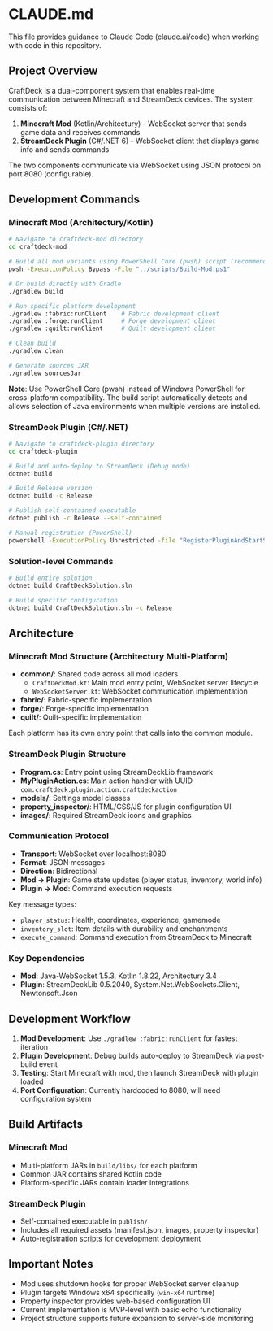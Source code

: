 # CLAUDE.md

This file provides guidance to Claude Code (claude.ai/code) when working with code in this repository.

## Project Overview

CraftDeck is a dual-component system that enables real-time communication between Minecraft and StreamDeck devices. The system consists of:

1. **Minecraft Mod** (Kotlin/Architectury) - WebSocket server that sends game data and receives commands
2. **StreamDeck Plugin** (C#/.NET 6) - WebSocket client that displays game info and sends commands

The two components communicate via WebSocket using JSON protocol on port 8080 (configurable).

## Development Commands

### Minecraft Mod (Architectury/Kotlin)
```bash
# Navigate to craftdeck-mod directory
cd craftdeck-mod

# Build all mod variants using PowerShell Core (pwsh) script (recommended)
pwsh -ExecutionPolicy Bypass -File "../scripts/Build-Mod.ps1"

# Or build directly with Gradle
./gradlew build

# Run specific platform development
./gradlew :fabric:runClient    # Fabric development client
./gradlew :forge:runClient     # Forge development client
./gradlew :quilt:runClient     # Quilt development client

# Clean build
./gradlew clean

# Generate sources JAR
./gradlew sourcesJar
```

**Note**: Use PowerShell Core (pwsh) instead of Windows PowerShell for cross-platform compatibility. The build script automatically detects and allows selection of Java environments when multiple versions are installed.

### StreamDeck Plugin (C#/.NET)
```bash
# Navigate to craftdeck-plugin directory
cd craftdeck-plugin

# Build and auto-deploy to StreamDeck (Debug mode)
dotnet build

# Build Release version
dotnet build -c Release

# Publish self-contained executable
dotnet publish -c Release --self-contained

# Manual registration (PowerShell)
powershell -ExecutionPolicy Unrestricted -file "RegisterPluginAndStartStreamDeck.ps1"
```

### Solution-level Commands
```bash
# Build entire solution
dotnet build CraftDeckSolution.sln

# Build specific configuration
dotnet build CraftDeckSolution.sln -c Release
```

## Architecture

### Minecraft Mod Structure (Architectury Multi-Platform)
- **common/**: Shared code across all mod loaders
  - `CraftDeckMod.kt`: Main mod entry point, WebSocket server lifecycle
  - `WebSocketServer.kt`: WebSocket communication implementation
- **fabric/**: Fabric-specific implementation
- **forge/**: Forge-specific implementation
- **quilt/**: Quilt-specific implementation

Each platform has its own entry point that calls into the common module.

### StreamDeck Plugin Structure
- **Program.cs**: Entry point using StreamDeckLib framework
- **MyPluginAction.cs**: Main action handler with UUID `com.craftdeck.plugin.action.craftdeckaction`
- **models/**: Settings model classes
- **property_inspector/**: HTML/CSS/JS for plugin configuration UI
- **images/**: Required StreamDeck icons and graphics

### Communication Protocol
- **Transport**: WebSocket over localhost:8080
- **Format**: JSON messages
- **Direction**: Bidirectional
- **Mod → Plugin**: Game state updates (player status, inventory, world info)
- **Plugin → Mod**: Command execution requests

Key message types:
- `player_status`: Health, coordinates, experience, gamemode
- `inventory_slot`: Item details with durability and enchantments
- `execute_command`: Command execution from StreamDeck to Minecraft

### Key Dependencies
- **Mod**: Java-WebSocket 1.5.3, Kotlin 1.8.22, Architectury 3.4
- **Plugin**: StreamDeckLib 0.5.2040, System.Net.WebSockets.Client, Newtonsoft.Json

## Development Workflow

1. **Mod Development**: Use `./gradlew :fabric:runClient` for fastest iteration
2. **Plugin Development**: Debug builds auto-deploy to StreamDeck via post-build event
3. **Testing**: Start Minecraft with mod, then launch StreamDeck with plugin loaded
4. **Port Configuration**: Currently hardcoded to 8080, will need configuration system

## Build Artifacts

### Minecraft Mod
- Multi-platform JARs in `build/libs/` for each platform
- Common JAR contains shared Kotlin code
- Platform-specific JARs contain loader integrations

### StreamDeck Plugin
- Self-contained executable in `publish/`
- Includes all required assets (manifest.json, images, property inspector)
- Auto-registration scripts for development deployment

## Important Notes

- Mod uses shutdown hooks for proper WebSocket server cleanup
- Plugin targets Windows x64 specifically (`win-x64` runtime)
- Property inspector provides web-based configuration UI
- Current implementation is MVP-level with basic echo functionality
- Project structure supports future expansion to server-side monitoring